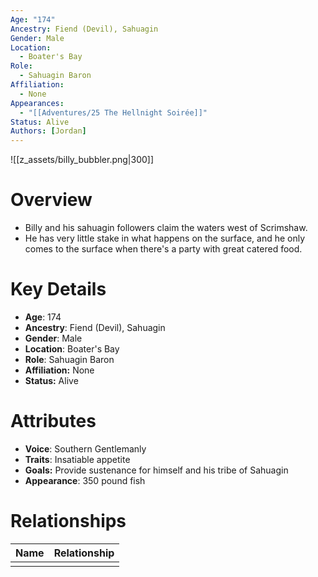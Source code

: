 ```yaml
---
Age: "174"
Ancestry: Fiend (Devil), Sahuagin
Gender: Male
Location:
  - Boater's Bay
Role:
  - Sahuagin Baron
Affiliation:
  - None
Appearances:
  - "[[Adventures/25 The Hellnight Soirée]]"
Status: Alive
Authors: [Jordan]
---
```

![[z_assets/billy_bubbler.png|300]]

# Overview
- Billy and his sahuagin followers claim the waters west of Scrimshaw.
- He has very little stake in what happens on the surface, and he only comes to the surface when there's a party with great catered food.

# Key Details
- **Age**: 174
- **Ancestry**: Fiend (Devil), Sahuagin
- **Gender**: Male
- **Location**: Boater's Bay
- **Role**: Sahuagin Baron
- **Affiliation:** None
- **Status:** Alive

# Attributes
- **Voice**: Southern Gentlemanly
- **Traits**: Insatiable appetite
- **Goals:** Provide sustenance for himself and his tribe of Sahuagin
- **Appearance**: 350 pound fish

# Relationships

| Name | Relationship |
| ---- | ------------ |
|      |              |

